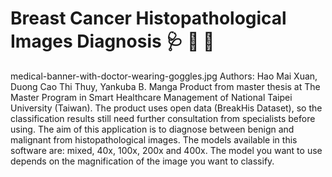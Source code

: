 # Breast Cancer Histopathological Images Diagnosis 🩺 💊 💉
medical-banner-with-doctor-wearing-goggles.jpg
Authors: Hao Mai Xuan, Duong Cao Thi Thuy, Yankuba B. Manga
Product from master thesis at The Master Program in Smart Healthcare Management of National Taipei University (Taiwan). The product uses open data (BreakHis Dataset), so the classification results still need further consultation from specialists before using.
The aim of this application is to diagnose between benign and malignant from histopathological images.
The models available in this software are: mixed, 40x, 100x, 200x and 400x. The model you want to use depends on the magnification of the image you want to classify.
